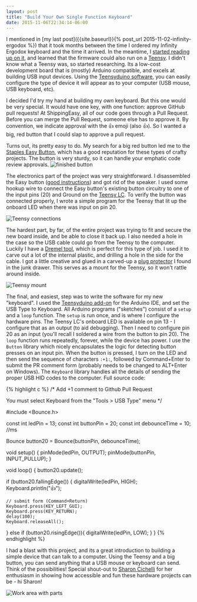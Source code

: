 ```yaml
---
layout: post
title: "Build Your Own Single Function Keyboard"
date: 2015-11-06T22:34:14-06:00
---
```


I mentioned in [my last post]({{site.baseurl}}{% post_url 2015-11-02-infinity-ergodox %}) that it took
months between the time I ordered my Infinity Ergodox keyboard and the time it arrived.
In the meantime, I [started reading up on it](http://people.eecs.ku.edu/~tlindsey/ErgoDox_FAQ.html),
and learned that the firmware could also run on a [Teensy](https://www.pjrc.com/teensy/index.html).
I didn't know what a Teensy was, so started researching. Its a low-cost
development board that is (mostly) Arduino compatible, and excels at building
USB input devices. Using the [Teensyduino software](https://www.pjrc.com/teensy/teensyduino.html),
you can easily configure the type of device it will appear as to your computer (USB mouse, USB keyboard, etc).

I decided I'd try my hand at building my *own* keyboard. But this one would be
very special. It would have one key, with one function: approve GitHub pull requests!
At ShippingEasy, all of our code goes through a Pull Request. Before you can
merge the Pull Request, someone else has to approve it. By convention, we indicate
approval with the :+1: emoji (also :thumbsup:). So I wanted a big, red button
that I could slap to approve a pull request.

Turns out, its pretty easy to do. My search for a big red button led me to the
[Staples Easy Button](http://www.staples.com/Staples-Easy-Button-/product_606396),
which has a good reputation for these types of crafty projects. The button is
very sturdy, so it can handle your emphatic code review approvals.
![finished button]({{site.baseurl}}/assets/pr_button_complete.jpg)

The electronics part of the project was very straightforward. I disassembled
the Easy button ([good instructions](http://www.instructables.com/id/Z-Wave-Easy-Button/step2/Disassemble-The-Easy-Button/))
and got rid of the speaker. I used some hookup wire to connect the
Easy button's existing button circuitry to one of the input pins (20) and Ground
on the [Teensy LC](https://www.pjrc.com/store/teensylc.html). To verify the button
was connected properly, I wrote a simple program for the Teensy that lit up the onboard
LED when there was input on pin 20.

![Teensy connections]({{site.baseurl}}/assets/teensy_connections.jpg)

The hardest part, by far, of the entire project was trying to fit and secure the new board
inside, and be able to close it back up. I also needed a hole in the case so the USB cable
could go from the Teensy to the computer.
Luckily I have a [Dremel tool](http://www.dremel.com/en-us/Tools/Pages/ToolDetail.aspx?pid=200+Series),
which is perfect for this type of job. I used it to carve out a lot
of the internal plastic, and drilling a hole in the side for the cable. I got a little
creative and glued in a carved-up a
[plug protector](http://www.homedepot.com/p/Safety-1st-Ultra-Clear-Plug-Protectors-18-Pack-HS230/205885675)
I found in the junk drawer. This serves as a mount for the Teensy, so it won't
rattle around inside.

![Teensy mount]({{site.baseurl}}/assets/teensy_mount.jpg)

The final, and easiest, step was to write the software for my new "keyboard".
I used the [Teensyduino add-on](https://www.pjrc.com/teensy/td_download.html)
for the Arduino IDE, and set the USB Type to Keyboard. All Arduino programs ("sketches")
consist of a `setup` and a `loop` function. The `setup` is run once, and is where
I configure the hardware pins. The Teensy LC's onboard LED is available
on pin 13 - I configure that as an output (to aid debugging). Then I need
to configure pin 20 as an input (you'll recall I soldered a wire from the button
to pin 20). The `loop` function runs repeatedly, forever, while the device has power.
I use the `Button` library which nicely encapsulates the logic for detecting
button presses on an input pin. When the button is pressed, I turn on the LED
and then send the sequence of characters `:+1:`, followed by Command+Enter
to submit the PR comment form (probably needs to be changed to ALT+Enter on Windows).
The `Keyboard` library handles all the details of sending the proper USB HID codes
to the computer. Full source code:

{% highlight c %}
/* Add +1 comment to Github Pull Request

   You must select Keyboard from the "Tools > USB Type" menu
*/

#include <Bounce.h>

const int ledPin = 13;
const int buttonPin = 20;
const int debounceTime = 10; //ms

Bounce button20 = Bounce(buttonPin, debounceTime);


void setup() {
  pinMode(ledPin, OUTPUT);
  pinMode(buttonPin, INPUT_PULLUP);
}

void loop() {
  button20.update();

  if (button20.fallingEdge()) {
    digitalWrite(ledPin, HIGH);
    Keyboard.println(":+1:");

    // submit form (Command+Return)
    Keyboard.press(KEY_LEFT_GUI);
    Keyboard.press(KEY_RETURN);
    delay(100);
    Keyboard.releaseAll();

  } else if (button20.risingEdge()){
    digitalWrite(ledPin, LOW);
  }
}
{% endhighlight %}

I had a blast with this project, and its a great introduction to building a simple
device that can talk to a computer. Using the Teensy and a big button, you
can send anything that a USB mouse or keyboard can send. Think of the possibilities!
Special shout-out to [Sharon Cichelli](https://twitter.com/scichelli) for her
enthusiasm in showing how accessible and fun these hardware projects can be - hi Sharon!

![Work area with parts]({{site.baseurl}}/assets/pr_button_parts.jpg)
